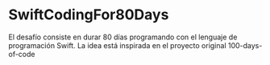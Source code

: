 # SwiftCodingFor80Days
El desafío consiste en durar 80 días programando con el lenguaje de programación Swift. La idea está inspirada en el proyecto original 100-days-of-code

